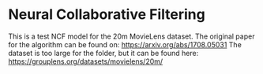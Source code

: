 # Neural Collaborative Filtering
This is a test NCF model for the 20m MovieLens dataset. The original paper for the algorithm can be found on: https://arxiv.org/abs/1708.05031 
The dataset is too large for the folder, but it can be found here: https://grouplens.org/datasets/movielens/20m/
